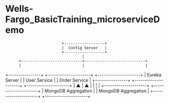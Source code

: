 # Wells-Fargo_BasicTraining_microserviceDemo


                             +------------------+
                             |  Config Server   |
                             +------------------+
                                      |
          +---------------------------+---------------------------+
          |                           |                           |
+----------------+        +---------------------+      +---------------------+
|  Eureka Server |        |    User Service     |      |   Order Service     |
+----------------+        +---------------------+      +---------------------+
|        ▲                     |        ▲
|        |                     |        |
+---------------------+        +---------------------+
| MongoDB Aggregation |        | MongoDB Aggregation |
+---------------------+        +---------------------+